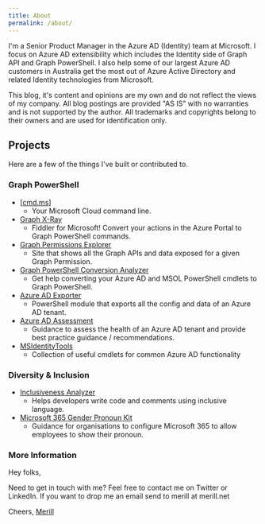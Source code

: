 ```yaml
---
title: About
permalink: /about/
---
```


I'm a Senior Product Manager in the Azure AD (Identity) team at Microsoft. I focus on Azure AD extensibility which includes the Identity side of Graph API and Graph PowerShell. I also help some of our largest Azure AD customers in Australia get the most out of Azure Active Directory and related Identity technologies from Microsoft.

This blog, it's content and opinions are my own and do not reflect the views of my company. All blog postings are provided "AS IS" with no warranties and is not supported by the author. All trademarks and copyrights belong to their owners and are used for identification only.

## Projects
Here are a few of the things I've built or contributed to.

### Graph PowerShell
* [[cmd.ms]](https://cmd.ms)
  * Your Microsoft Cloud command line.
* [Graph X-Ray](https://graphxray.merill.net)
  * Fiddler for Microsoft! Convert your actions in the Azure Portal to Graph PowerShell commands.
* [Graph Permissions Explorer](https://graphpermissions.merill.net)
  * Site that shows all the Graph APIs and data exposed for a given Graph Permission.
* [Graph PowerShell Conversion Analyzer](https://graphpowershell.merill.net/)
  * Get help converting your Azure AD and MSOL PowerShell cmdlets to Graph PowerShell.
* [Azure AD Exporter](https://github.com/microsoft/azureadexporter)
  * PowerShell module that exports all the config and data of an Azure AD tenant.
* [Azure AD Assessment](https://github.com/AzureAD/AzureADAssessment/wiki)
  * Guidance to assess the health of an Azure AD tenant and provide best practice guidance / recommendations.
* [MSIdentityTools](http://aka.ms/msid)
  * Collection of useful cmdlets for common Azure AD functionality

### Diversity & Inclusion
* [Inclusiveness Analyzer](https://inclusivenessanalyzer.com)
  * Helps developers write code and comments using inclusive language.
* [Microsoft 365 Gender Pronoun Kit](https://github.com/merill/m365-gender-pronoun-kit)
  * Guidance for organisations to configure Microsoft 365 to allow employees to show their pronoun.


### More Information

Hey folks,

Need to get in touch with me? Feel free to contact me on Twitter or LinkedIn. If you want to drop me an email send to merill at merill.net

Cheers,
<a rel="me" href="https://infosec.exchange/@merill">Merill</a>
